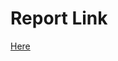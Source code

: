 
# Report Link

[Here](https://drive.google.com/file/d/1goW5WLAF4Y7jRLiEnG1VMeJCNFG9Bxpr/view?usp=sharing)